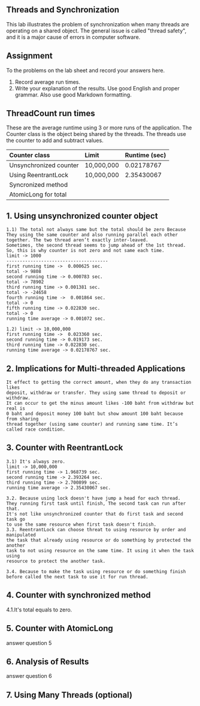 ## Threads and Synchronization

This lab illustrates the problem of synchronization when many threads are operating on a shared object.  The general issue is called "thread safety", and it is a major cause of errors in computer software.

## Assignment

To the problems on the lab sheet and record your answers here.

1. Record average run times.
2. Write your explanation of the results.  Use good English and proper grammar.  Also use good Markdown formatting.

## ThreadCount run times

These are the average runtime using 3 or more runs of the application.
The Counter class is the object being shared by the threads.
The threads use the counter to add and subtract values.

| Counter class           | Limit              | Runtime (sec)   |
|:------------------------|:-------------------|-----------------|
| Unsynchronized counter  |  10,000,000        |  0.02178767     |
| Using ReentrantLock     |  10,000,000        |  2.35430067     |
| Syncronized method      |                    |                 |
| AtomicLong for total    |                    |                 |

## 1. Using unsynchronized counter object
	1.1) The total not always same but the total should be zero Because They using the same counter and also running parallel each other together. The two thread aren’t exactly inter-leaved. 
	Sometimes, the second thread seems to jump ahead of the 1st thread. So, this is why counter is not zero and not same each time.
	limit -> 1000
	--------------------------------------
	first running time ->  0.000625 sec. 
	total -> 9808
	second running time -> 0.000783 sec. 
	total -> 78902
	third running time -> 0.001381 sec.
	total -> -24658
	fourth running time ->  0.001864 sec.
	total -> 0
	fifth running time -> 0.022830 sec. 
	total -> 0
	running time average -> 0.001072 sec.
	
	1.2) limit -> 10,000,000
	first running time ->  0.023360 sec.
	second running time -> 0.019173 sec.
	third running time -> 0.022830 sec.
	running time average -> 0.02178767 sec.

## 2. Implications for Multi-threaded Applications
	It effect to getting the correct amount, when they do any transaction likes
	deposit, withdraw or transfer. They using same thread to deposit or withdraw. 
	It can occur to get the minus amount likes -100 baht from withdraw but real is 
	0 baht and deposit money 100 baht but show amount 100 baht because from sharing
	thread together (using same counter) and running same time. It’s called race condition. 

## 3. Counter with ReentrantLock

	3.1) It's always zero.
	limit -> 10,000,000
	first running time -> 1.968739 sec.
	second running time -> 2.393264 sec.
	third running time -> 2.700899 sec.
	running time average -> 2.35430067 sec.
	
	3.2. Because using lock doesn't have jump a head for each thread. 
	They running first task until finish, The second task can run after that. 
	It's not like unsynchronized counter that do first task and second task go 
	to use the same resource when first task doesn't finish.
	3.3. ReentrantLock can choose threat to using resource by order and manipulated
	the task that already using resource or do something by protected the another
	task to not using resource on the same time. It using it when the task using
	resource to protect the another task.
	
	3.4. Because to make the task using resource or do something finish 
	before called the next task to use it for run thread.
## 4. Counter with synchronized method
4.1.It's total equals to zero.

## 5. Counter with AtomicLong

answer question 5

## 6. Analysis of Results

answer question 6

## 7. Using Many Threads (optional)

